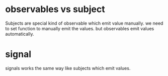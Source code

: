 # observables vs subject
Subjects are special kind of observable which emit value manually. we need to set function to manually emit the values. but observables emit values automatically.

# signal
signals works the same way like subjects which emit values.